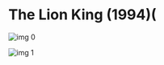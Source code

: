 # The Lion King (1994)(

![img 0](https://i.imgur.com/GeCISqe.jpg)

![img 1](https://i.imgur.com/flmvCrW.jpg)

